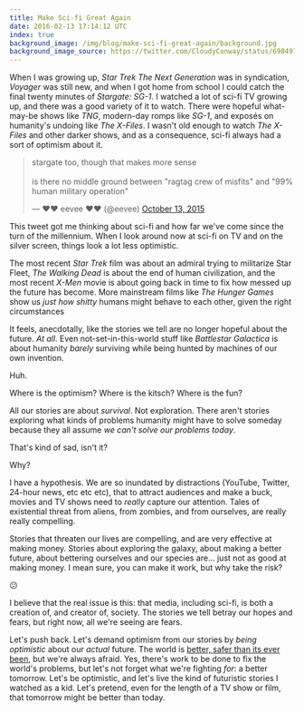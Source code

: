 ```yaml
---
title: Make Sci-fi Great Again
date: 2016-02-13 17:14:12 UTC
index: true
background_image: /img/blog/make-sci-fi-great-again/background.jpg
background_image_source: https://twitter.com/CloudyConway/status/698497319394738176
---
```


When I was growing up, _Star Trek The Next Generation_ was in syndication, _Voyager_ was still new, and when I got home from school I could catch the final twenty minutes of _Stargate: SG-1_. I watched a lot of sci-fi TV growing up, and there was a good variety of it to watch. There were hopeful what-may-be shows like _TNG_, modern-day romps like _SG-1_, and exposés on humanity's undoing like _The X-Files_. I wasn't old enough to watch _The X-Files_ and other darker shows, and as a consequence, sci-fi always had a sort of optimism about it.

<!-- more -->

<blockquote class="twitter-tweet" data-lang="en"><p lang="en" dir="ltr">stargate too, though that makes more sense<br><br>is there no middle ground between &quot;ragtag crew of misfits&quot; and &quot;99% human military operation&quot;</p>&mdash; ♥❤ eevee ❤♥ (@eevee) <a href="https://twitter.com/eevee/status/653841429861527552">October 13, 2015</a></blockquote> <script async src="//platform.twitter.com/widgets.js" charset="utf-8"></script>

This tweet got me thinking about sci-fi and how far we've come since the turn of the millennium. When I look around now at sci-fi on TV and on the silver screen, things look a lot less optimistic. 

The most recent _Star Trek_ film was about an admiral trying to militarize Star Fleet, _The Walking Dead_ is about the end of human civilization, and the most recent _X-Men_ movie is about going back in time to fix how messed up the future has become. More mainstream films like _The Hunger Games_ show us _just how shitty_ humans might behave to each other, given the right circumstances

It feels, anecdotally, like the stories we tell are no longer hopeful about the future. _At all_. Even not-set-in-this-world stuff like _Battlestar Galactica_ is about humanity _barely_ surviving while being hunted by machines of our own invention. 

Huh.

Where is the optimism? Where is the kitsch? Where is the fun?

All our stories are about _survival_. Not exploration. There aren't stories exploring what kinds of problems humanity might have to solve someday because they all assume _we can't solve our problems today_.

That's kind of sad, isn't it?

Why?

I have a hypothesis. We are so inundated by distractions (YouTube, Twitter, 24-hour news, etc etc etc), that to attract audiences and make a buck, movies and TV shows need to _really_ capture our attention. Tales of existential threat from aliens, from zombies, and from ourselves, are really really compelling. 

Stories that threaten our lives are compelling, and are very effective at making money. Stories about exploring the galaxy, about making a better future, about bettering ourselves and our species are... just not as good at making money. I mean sure, you can make it work, but why take the risk?

😕

I believe that the real issue is this: that media, including sci-fi, is both a creation of, and creator of, society. The stories we tell betray our hopes and fears, but right now, all we're seeing are fears.

Let's push back. Let's demand optimism from our stories by _being optimistic_ about our _actual_ future. The world is [better, safer than its ever been](https://www.youtube.com/watch?v=Sm5xF-UYgdg), but we're always afraid. Yes, there's work to be done to fix the world's problems, but let's not forget what we're fighting _for_: a better tomorrow. Let's be optimistic, and let's live the kind of futuristic stories I watched as a kid. Let's pretend, even for the length of a TV show or film, that tomorrow might be better than today.
